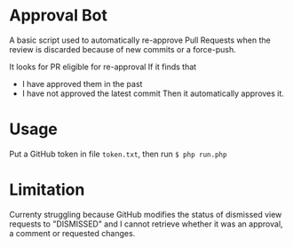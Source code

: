 Approval Bot
============

A basic script used to automatically re-approve Pull Requests when the review is discarded because of new commits or a force-push.

It looks for PR eligible for re-approval
If it finds that
- I have approved them in the past
- I have not approved the latest commit
Then it automatically approves it.

# Usage

Put a GitHub token in file `token.txt`, then run `$ php run.php`

# Limitation

Currenty struggling because GitHub modifies the status of dismissed view requests to "DISMISSED" and I cannot retrieve whether it was an approval, a comment or requested changes.